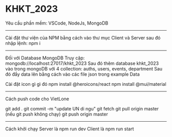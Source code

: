 # KHKT_2023

Yêu cầu phần mềm: VSCode, NodeJs, MongoDB

---

Cài đặt thư viện của NPM bằng cách vào thư mục Client và Server sau đó nhập lệnh: npm i

---

Đối với Database MongoDB
Truy cập: mongodb://localhost:27017/khkt_2023
Sau đó thêm database khkt_2023 vào trong mongoDB với 4 collection: auths, users, events, department
Sau đó đẩy data lên bằng cách vào các file json trong example Data

Cài đặt icon gì gì đó
npm install @heroicons/react
npm install @mui/material

---

Cách push code cho VietLone

git add .
git commit -m "update UN di ngu"
git fetch
git pull origin master (nếu git push không chạy)
git push origin master

---

Cách khởi chạy
Server là npm run dev
Client là npm run start
